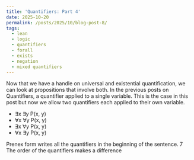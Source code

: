 ```yaml
---
title: 'Quantifiers: Part 4'
date: 2025-10-20
permalink: /posts/2025/10/blog-post-8/
tags:
  - lean
  - logic
  - quantifiers
  - forall
  - exists
  - negation
  - mixed quantifiers
---
```


Now that we have a handle on universal and existential quantification, we can look at propositions that involve both. In the previous posts on Quantifiers, a quantifier applied to a single variable. This is the case in this post but now we allow two quantifiers each applied to their own variable.

- ∃x ∃y P(x, y)
- ∀x ∀y P(x, y)
- ∃x ∀y P(x, y)
- ∀x ∃y P(x, y)

Prenex form writes all the quantifiers in the beginning of the sentence.
7
The order of the quantifiers makes a difference



```lean
```